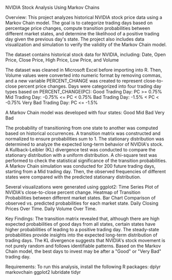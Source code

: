 NVIDIA Stock Analysis Using Markov Chains

Overview:
This project analyzes historical NVIDIA stock price data using a Markov Chain model. The goal is to categorize trading days based on percentage price changes, compute transition probabilities between different market states, and determine the likelihood 
of a positive trading day given the previous day's state. The project also includes data visualization and simulation to verify the validity of the Markov Chain model.

The dataset contains historical stock data for NVIDIA, including:
Date, Open Price, Close Price, High Price, Low Price, and Volume

The dataset was cleaned in Microsoft Excel before importing into R. Then, Volume values were converted into numeric format by removing commas, and a new variable PERCENT_CHANGE was created to represent close-to-close percent price changes.
Days were categorized into four trading day types based on PERCENT_CHANGE(PC):
Good Trading Day: PC >= 0.75%
Mid Trading Day: -0.75% <= PC < 0.75%
Bad Trading Day: -1.5% < PC < -0.75%
Very Bad Trading Day: PC <= -1.5%

A Markov Chain model was developed with four states:
Good
Mid
Bad
Very Bad

The probability of transitioning from one state to another was computed based on historical occurrences. A transition matrix was constructed and normalized to ensure probabilities sum to 1. The stationary distribution was determined to analyze 
the expected long-term behavior of NVIDIA's stock. A Kullback-Leibler (KL) divergence test was conducted to compare the stationary distribution with a uniform distribution. A chi-square test was performed to check the statistical significance of the transition probabilities.
A Markov Chain simulation was conducted for 200 future trading days, starting from a Mid trading day. Then, the observed frequencies of different states were compared with the predicted stationary distribution.

Several visualizations were generated using ggplot2:
Time Series Plot of NVIDIA's close-to-close percent change.
Heatmap of Transition Probabilities between different market states.
Bar Chart Comparison of observed vs. predicted probabilities for each market state.
Daily Closing Prices Over Time.
Daily Volume Over Time.

Key Findings:
The transition matrix revealed that, although there are high expected probabilities of good days from all states, certain states have higher probabilities of leading to a positive trading day.
The steady-state probabilities provide insights into the expected long-term distribution of trading days. The KL divergence suggests that NVIDIA's stock movement is not purely random and follows identifiable patterns.
Based on the Markov Chain model, the best days to invest may be after a "Good" or "Very Bad" trading day.

Requirements:
To run this analysis, install the following R packages:
dplyr
markovchain
ggplot2
lubridate
tidyr

